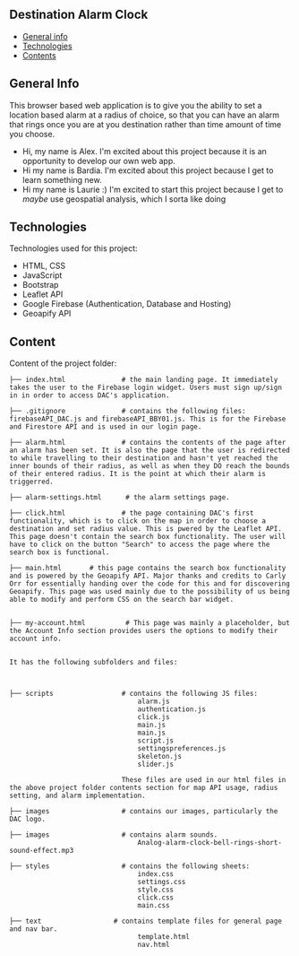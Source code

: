 ## Destination Alarm Clock

* [General info](#general-info)
* [Technologies](#technologies)
* [Contents](#content)

## General Info
This browser based web application is to give you the ability to set a location based alarm at a radius of choice, so that you can have an alarm that rings once you are at you destination rather than time amount of time you choose. 
* Hi, my name is Alex. I'm excited about this project because it is an opportunity to develop our own web app.
* Hi my name is Bardia. I'm excited about this project because I get to learn something new.
* Hi my name is Laurie :) I'm excited to start this project because I get to *maybe* use geospatial analysis, which I sorta like doing
	
## Technologies
Technologies used for this project:
* HTML, CSS
* JavaScript
* Bootstrap 
* Leaflet API
* Google Firebase (Authentication, Database and Hosting)
* Geoapify API
	


## Content
Content of the project folder:

```
├── index.html              # the main landing page. It immediately takes the user to the Firebase login widget. Users must sign up/sign in in order to access DAC's application.

├── .gitignore              # contains the following files: firebaseAPI_DAC.js and firebaseAPI_BBY01.js. This is for the Firebase and Firestore API and is used in our login page.

├── alarm.html              # contains the contents of the page after an alarm has been set. It is also the page that the user is redirected to while travelling to their destination and hasn't yet reached the inner bounds of their radius, as well as when they DO reach the bounds of their entered radius. It is the point at which their alarm is triggerred. 

├── alarm-settings.html      # the alarm settings page.

├── click.html              # the page containing DAC's first functionality, which is to click on the map in order to choose a destination and set radius value. This is pwered by the Leaflet API. This page doesn't contain the search box functionality. The user will have to click on the button "Search" to access the page where the search box is functional.

├── main.html       # this page contains the search box functionality and is powered by the Geoapify API. Major thanks and credits to Carly Orr for essentially handing over the code for this and for discovering Geoapify. This page was used mainly due to the possibility of us being able to modify and perform CSS on the search bar widget. 


├── my-account.html          # This page was mainly a placeholder, but the Account Info section provides users the options to modify their account info.


It has the following subfolders and files:



├── scripts                 # contains the following JS files:
                                alarm.js
                                authentication.js
                                click.js
                                main.js
                                main.js
                                script.js
                                settingspreferences.js
                                skeleton.js
                                slider.js

                            These files are used in our html files in the above project folder contents section for map API usage, radius setting, and alarm implementation.

├── images                  # contains our images, particularly the DAC logo. 

├── images                  # contains alarm sounds. 
                                Analog-alarm-clock-bell-rings-short-sound-effect.mp3

├── styles                  # contains the following sheets:
                                index.css
                                settings.css
                                style.css
                                click.css
                                main.css

├── text                  # contains template files for general page and nav bar.
                                template.html
                                nav.html
```